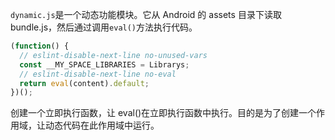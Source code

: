 `dynamic.js`是一个动态功能模块。它从 Android 的 assets 目录下读取 bundle.js，然后通过调用`eval()`方法执行代码。

```js
(function() {
  // eslint-disable-next-line no-unused-vars
  const __MY_SPACE_LIBRARIES = Librarys;
  // eslint-disable-next-line no-eval
  return eval(content).default;
})();
```

创建一个立即执行函数，让 eval()在立即执行函数中执行。目的是为了创建一个作用域，让动态代码在此作用域中运行。
